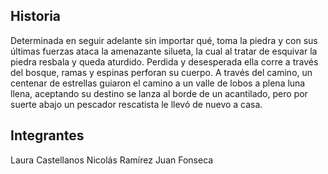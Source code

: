 ## Historia
Determinada en seguir adelante sin importar qué, toma la piedra y con sus últimas fuerzas ataca la amenazante silueta, la cual al tratar de esquivar la piedra resbala y queda aturdido.
Perdida y desesperada ella corre a través del bosque, ramas y espinas perforan su cuerpo.
A través del camino, un centenar de estrellas guiaron el camino a un valle de lobos a plena luna llena, aceptando su destino se lanza al borde de un acantilado, pero  por suerte abajo un pescador rescatista le llevó de nuevo a casa.

## Integrantes
Laura Castellanos
Nicolás Ramírez
Juan Fonseca
